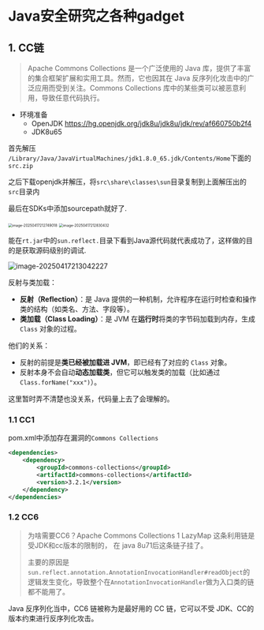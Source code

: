 # Java安全研究之各种gadget

## 1. CC链

> Apache Commons Collections 是一个广泛使用的 Java 库，提供了丰富的集合框架扩展和实用工具。然而，它也因其在 Java 反序列化攻击中的广泛应用而受到关注。Commons Collections 库中的某些类可以被恶意利用，导致任意代码执行。

* 环境准备
  * OpenJDK https://hg.openjdk.org/jdk8u/jdk8u/jdk/rev/af660750b2f4
  * JDK8u65

首先解压 `/Library/Java/JavaVirtualMachines/jdk1.8.0_65.jdk/Contents/Home`下面的`src.zip` 

之后下载openjdk并解压，将`src\share\classes\sun`目录复制到上面解压出的`src`目录内 

最后在SDKs中添加sourcepath就好了.

<img src="https://cdn.jsdelivr.net/gh/Rain1er/images@main/img/image-20250417212749018.png" alt="image-20250417212749018" style="zoom:50%;" />

<img src="https://cdn.jsdelivr.net/gh/Rain1er/images@main/img/image-20250417212830432.png" alt="image-20250417212830432" style="zoom:50%;" />

能在`rt.jar`中的`sun.reflect.`目录下看到Java源代码就代表成功了，这样做的目的是获取源码级别的调试.

![image-20250417213042227](https://cdn.jsdelivr.net/gh/Rain1er/images@main/img/image-20250417213042227.png)

 反射与类加载：

- **反射（Reflection）**：是 Java 提供的一种机制，允许程序在运行时检查和操作类的结构（如类名、方法、字段等）。
- **类加载（Class Loading）**：是 JVM 在**运行时**将类的字节码加载到内存，生成 `Class` 对象的过程。

他们的关系：

- 反射的前提是**类已经被加载进 JVM**，即已经有了对应的 `Class` 对象。
- 反射本身不会自动**动态加载类**，但它可以触发类的加载（比如通过 `Class.forName("xxx")`）。

这里暂时弄不清楚也没关系，代码量上去了会理解的。

### 1.1 CC1

pom.xml中添加存在漏洞的`Commons Collections`

```xml
<dependencies>
    <dependency>
        <groupId>commons-collections</groupId>
        <artifactId>commons-collections</artifactId>
        <version>3.2.1</version>
    </dependency>
</dependencies>
```

### 1.2 CC6

> 为啥需要CC6？Apache Commons Collections 1  LazyMap 这条利用链是受JDK和cc版本的限制的， 在 java 8u71后这条链子挂了。
>
> 主要的原因是 `sun.reflect.annotation.AnnotationInvocationHandler#readObject`的逻辑发生变化，导致整个在`AnnotationInvocationHandler`做为入口类的链都不能用了。

Java 反序列化当中，CC6 链被称为是最好用的 CC 链，它可以不受 JDK、CC的版本约束进行反序列化攻击。